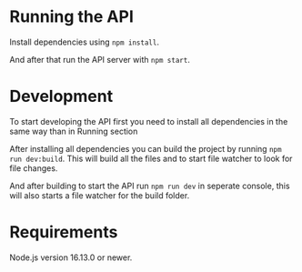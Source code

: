 # Running the API
Install dependencies using
`npm install`.

And after that run the API server with
`npm start`.

# Development
To start developing the API first you need to install all dependencies in the same way than in Running section

After installing all dependencies you can build the project by running 
`npm run dev:build`.
This will build all the files and to start file watcher to look for file changes.

And after building to start the API run `npm run dev` in seperate console, this will also starts a file watcher for the build folder.

# Requirements
Node.js version 16.13.0 or newer.

